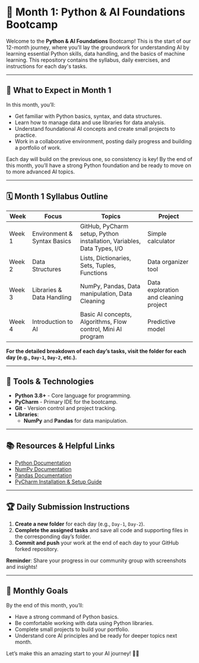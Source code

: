 # 🐍 Month 1: Python & AI Foundations Bootcamp

Welcome to the **Python & AI Foundations** Bootcamp! This is the start of our 12-month journey, where you’ll lay the groundwork for understanding AI by learning essential Python skills, data handling, and the basics of machine learning. This repository contains the syllabus, daily exercises, and instructions for each day's tasks.

---

## 🌟 What to Expect in Month 1

In this month, you’ll:
- Get familiar with Python basics, syntax, and data structures.
- Learn how to manage data and use libraries for data analysis.
- Understand foundational AI concepts and create small projects to practice.
- Work in a collaborative environment, posting daily progress and building a portfolio of work.

Each day will build on the previous one, so consistency is key! By the end of this month, you’ll have a strong Python foundation and be ready to move on to more advanced AI topics.

---

## 🗓️ Month 1 Syllabus Outline

| **Week**  | **Focus**                   | **Topics**                                                     | **Project**                           |
| --------- | --------------------------- | -------------------------------------------------------------- | ------------------------------------- |
| Week 1    | Environment & Syntax Basics | GitHub, PyCharm setup, Python installation, Variables, Data Types, I/O   | Simple calculator                     |
| Week 2    | Data Structures             | Lists, Dictionaries, Sets, Tuples, Functions                   | Data organizer tool                   |
| Week 3    | Libraries & Data Handling   | NumPy, Pandas, Data manipulation, Data Cleaning                | Data exploration and cleaning project |
| Week 4    | Introduction to AI          | Basic AI concepts, Algorithms, Flow control, Mini AI program   | Predictive model                      |

**For the detailed breakdown of each day’s tasks, visit the folder for each day (e.g., `Day-1`, `Day-2`, etc.).**

---

## 🔧 Tools & Technologies

- **Python 3.8+** - Core language for programming.
- **PyCharm** - Primary IDE for the bootcamp.
- **Git** - Version control and project tracking.
- **Libraries**: 
  - **NumPy** and **Pandas** for data manipulation.

---

## 📚 Resources & Helpful Links

- [Python Documentation](https://docs.python.org/3/)
- [NumPy Documentation](https://numpy.org/doc/)
- [Pandas Documentation](https://pandas.pydata.org/docs/)
- [PyCharm Installation & Setup Guide](https://www.jetbrains.com/pycharm/guide/)

---

## 🏆 Daily Submission Instructions

1. **Create a new folder** for each day (e.g., `Day-1`, `Day-2`).
2. **Complete the assigned tasks** and save all code and supporting files in the corresponding day’s folder.
3. **Commit and push** your work at the end of each day to your GitHub forked repository.

**Reminder**: Share your progress in our community group with screenshots and insights!

---

## 📅 Monthly Goals

By the end of this month, you’ll:
- Have a strong command of Python basics.
- Be comfortable working with data using Python libraries.
- Complete small projects to build your portfolio.
- Understand core AI principles and be ready for deeper topics next month.

Let’s make this an amazing start to your AI journey! 🎉🚀
